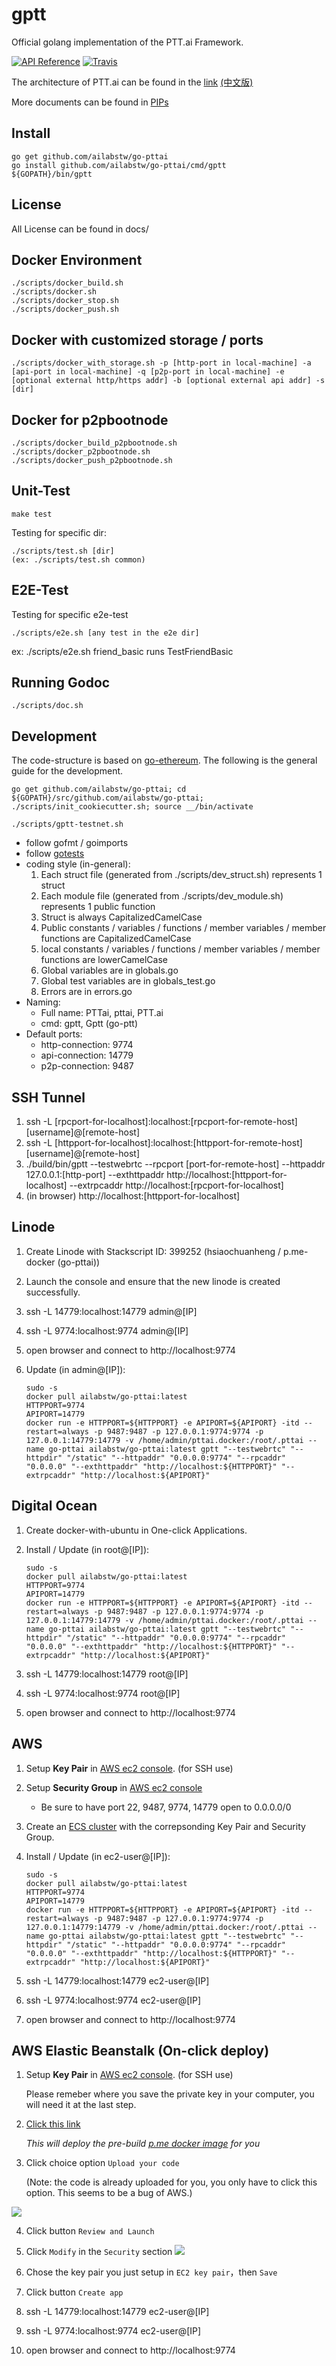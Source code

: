 gptt
==========

Official golang implementation of the PTT.ai Framework.

[![API Reference](https://godoc.org/github.com/ailabstw/go-pttai?status.png)](https://godoc.org/github.com/ailabstw/go-pttai)
[![Travis](https://travis-ci.org/ailabstw/go-pttai.svg?branch=master)](https://travis-ci.org/ailabstw/go-pttai)

The architecture of PTT.ai can be found in the [link](https://docs.google.com/presentation/d/1q44LYz0i-iMxXMD9zfV9kqwah9UJGFOaQZxs0GvM5E4/edit#slide=id.p) [(中文版)](https://docs.google.com/presentation/d/1X6fGAElPtvsMK8Fys8VwSj9UPfNRkRRHDE0lQcUyK4Y/edit#slide=id.p)

More documents can be found in [PIPs](https://github.com/ailabstw/PIPs)

Install
-----

    go get github.com/ailabstw/go-pttai
    go install github.com/ailabstw/go-pttai/cmd/gptt
    ${GOPATH}/bin/gptt


License
-----

All License can be found in docs/


Docker Environment
-----

    ./scripts/docker_build.sh
    ./scripts/docker.sh
    ./scripts/docker_stop.sh
    ./scripts/docker_push.sh


Docker with customized storage / ports
-----

    ./scripts/docker_with_storage.sh -p [http-port in local-machine] -a [api-port in local-machine] -q [p2p-port in local-machine] -e [optional external http/https addr] -b [optional external api addr] -s [dir]


Docker for p2pbootnode
-----

    ./scripts/docker_build_p2pbootnode.sh
    ./scripts/docker_p2pbootnode.sh
    ./scripts/docker_push_p2pbootnode.sh

Unit-Test
-----

    make test


Testing for specific dir:

    ./scripts/test.sh [dir]
    (ex: ./scripts/test.sh common)


E2E-Test
-----

Testing for specific e2e-test

    ./scripts/e2e.sh [any test in the e2e dir]

ex: ./scripts/e2e.sh friend_basic runs TestFriendBasic


Running Godoc
-----

    ./scripts/doc.sh


Development
-----
The code-structure is based on [go-ethereum](https://github.com/ethereum/go-ethereum). The following is the general guide for the development.

    go get github.com/ailabstw/go-pttai; cd ${GOPATH}/src/github.com/ailabstw/go-pttai; ./scripts/init_cookiecutter.sh; source __/bin/activate

    ./scripts/gptt-testnet.sh

* follow gofmt / goimports
* follow [gotests](https://github.com/cweill/gotests)
* coding style (in-general):
    1. Each struct file (generated from ./scripts/dev_struct.sh) represents 1 struct
    2. Each module file (generated from ./scripts/dev_module.sh) represents 1 public function
    3. Struct is always CapitalizedCamelCase
    4. Public constants / variables / functions / member variables / member functions are CapitalizedCamelCase
    5. local constants / variables / functions / member variables / member functions are lowerCamelCase
    6. Global variables are in globals.go
    7. Global test variables are in globals_test.go
    8. Errors are in errors.go
* Naming:
    * Full name: PTTai, pttai, PTT.ai
    * cmd: gptt, Gptt (go-ptt)
* Default ports:
    * http-connection: 9774
    * api-connection: 14779
    * p2p-connection: 9487


SSH Tunnel
-----

1. ssh -L [rpcport-for-localhost]:localhost:[rpcport-for-remote-host] [username]@[remote-host]
2. ssh -L [httpport-for-localhost]:localhost:[httpport-for-remote-host] [username]@[remote-host]
3. ./build/bin/gptt --testwebrtc --rpcport [port-for-remote-host] --httpaddr 127.0.0.1:[http-port] --exthttpaddr http://localhost:[httpport-for-localhost] --extrpcaddr http://localhost:[rpcport-for-localhost]
4. (in browser) http://localhost:[httpport-for-localhost]


Linode
-----

1. Create Linode with Stackscript ID: 399252 (hsiaochuanheng / p.me-docker (go-pttai))
2. Launch the console and ensure that the new linode is created successfully.
3. ssh -L 14779:localhost:14779 admin@[IP]
4. ssh -L 9774:localhost:9774 admin@[IP]
5. open browser and connect to http://localhost:9774
6. Update (in admin@[IP]):

    ```
    sudo -s
    docker pull ailabstw/go-pttai:latest
    HTTPPORT=9774
    APIPORT=14779
    docker run -e HTTPPORT=${HTTPPORT} -e APIPORT=${APIPORT} -itd --restart=always -p 9487:9487 -p 127.0.0.1:9774:9774 -p 127.0.0.1:14779:14779 -v /home/admin/pttai.docker:/root/.pttai --name go-pttai ailabstw/go-pttai:latest gptt "--testwebrtc" "--httpdir" "/static" "--httpaddr" "0.0.0.0:9774" "--rpcaddr" "0.0.0.0" "--exthttpaddr" "http://localhost:${HTTPPORT}" "--extrpcaddr" "http://localhost:${APIPORT}"
    ```

Digital Ocean
-----

1. Create docker-with-ubuntu in One-click Applications.
2. Install / Update (in root@[IP]):

    ```
    sudo -s
    docker pull ailabstw/go-pttai:latest
    HTTPPORT=9774
    APIPORT=14779
    docker run -e HTTPPORT=${HTTPPORT} -e APIPORT=${APIPORT} -itd --restart=always -p 9487:9487 -p 127.0.0.1:9774:9774 -p 127.0.0.1:14779:14779 -v /home/admin/pttai.docker:/root/.pttai --name go-pttai ailabstw/go-pttai:latest gptt "--testwebrtc" "--httpdir" "/static" "--httpaddr" "0.0.0.0:9774" "--rpcaddr" "0.0.0.0" "--exthttpaddr" "http://localhost:${HTTPPORT}" "--extrpcaddr" "http://localhost:${APIPORT}"
    ```

3. ssh -L 14779:localhost:14779 root@[IP]
4. ssh -L 9774:localhost:9774 root@[IP]
5. open browser and connect to http://localhost:9774


AWS
-----


1. Setup **Key Pair** in [AWS ec2 console](https://console.aws.amazon.com/ec2/home#KeyPairs). (for SSH use)
2. Setup **Security Group** in [AWS ec2 console](https://console.aws.amazon.com/ec2/home#SecurityGroups)
    * Be sure to have port 22, 9487, 9774, 14779 open to 0.0.0.0/0
3. Create an [ECS cluster](https://console.aws.amazon.com/ecs) with the correpsonding Key Pair and Security Group.
4. Install / Update (in ec2-user@[IP]):

    ```
    sudo -s
    docker pull ailabstw/go-pttai:latest
    HTTPPORT=9774
    APIPORT=14779
    docker run -e HTTPPORT=${HTTPPORT} -e APIPORT=${APIPORT} -itd --restart=always -p 9487:9487 -p 127.0.0.1:9774:9774 -p 127.0.0.1:14779:14779 -v /home/admin/pttai.docker:/root/.pttai --name go-pttai ailabstw/go-pttai:latest gptt "--testwebrtc" "--httpdir" "/static" "--httpaddr" "0.0.0.0:9774" "--rpcaddr" "0.0.0.0" "--exthttpaddr" "http://localhost:${HTTPPORT}" "--extrpcaddr" "http://localhost:${APIPORT}"
    ```

5. ssh -L 14779:localhost:14779 ec2-user@[IP]
6. ssh -L 9774:localhost:9774 ec2-user@[IP]
7. open browser and connect to http://localhost:9774


AWS Elastic Beanstalk (On-click deploy)
-----

1. Setup **Key Pair** in [AWS ec2 console](https://console.aws.amazon.com/ec2/home#KeyPairs). (for SSH use)

    Please remeber where you save the private key in your computer, you will need it at the last step.

2. [Click this link](https://console.aws.amazon.com/elasticbeanstalk/?region=ap-northeast-1#/newApplication?applicationName=My.P.Me&platform=Multi-container%20Docker&sourceBundleUrl=https%3A%2F%2Fs3-ap-northeast-1.amazonaws.com%2Fptt.ai%2Fpme.zip&environmentType=SingleInstance&tierName=WebServer&instanceType=m1.small)

    *This will deploy the pre-build [p.me docker image](https://hub.docker.com/r/secret104278/pme) for you*

3. Click choice option `Upload your code`

    (Note: the code is already uploaded for you, you only have to click this option. This seems to be a bug of AWS.)

![](https://i.imgur.com/UDcDEIJ.png)

4. Click button `Review and Launch`

5. Click `Modify` in the `Security` section
![](https://i.imgur.com/yqiKjWw.png)

6. Chose the key pair you just setup in `EC2 key pair`，then `Save`

7. Click button `Create app`

8. ssh -L 14779:localhost:14779 ec2-user@[IP]
9. ssh -L 9774:localhost:9774 ec2-user@[IP]
10. open browser and connect to http://localhost:9774
